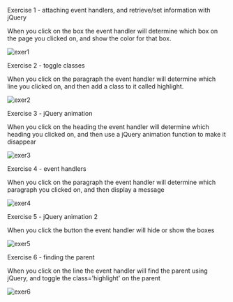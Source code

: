 Exercise 1 - attaching event handlers, and retrieve/set information with jQuery

When you click on the box the event handler will determine which box on the page you clicked on, and show the color for that box.

![exer1](https://user-images.githubusercontent.com/14170402/36794731-64e52e64-1c5e-11e8-80b1-fb6605c4dceb.gif)

Exercise 2 - toggle classes

When you click on the paragraph the event handler will determine which line you clicked on, and then add a class to it called highlight.

![exer2](https://user-images.githubusercontent.com/14170402/36794742-6cc2a616-1c5e-11e8-8618-e2cbcbf317aa.gif)

Exercise 3 - jQuery animation

When you click on the heading the event handler will determine which heading you clicked on, and then use a jQuery animation function
to make it disappear

![exer3](https://user-images.githubusercontent.com/14170402/36794748-734a61ae-1c5e-11e8-9819-1182d7241fa4.gif)

Exercise 4 - event handlers 

When you click on the paragraph the event handler will determine which paragraph you clicked on, and then display a message

![exer4](https://user-images.githubusercontent.com/14170402/36794753-79e1c93a-1c5e-11e8-9f0e-644be6d9e9b9.gif)

Exercise 5 - jQuery animation 2

When you click the button the event handler will hide or show the boxes

![exer5](https://user-images.githubusercontent.com/14170402/36794764-80a64c1e-1c5e-11e8-9ad0-97b90ead648e.gif)

Exercise 6 - finding the parent 

When you click on the line the event handler will find the parent using jQuery, and toggle the class='highlight' on the parent

![exer6](https://user-images.githubusercontent.com/14170402/36794777-864d103a-1c5e-11e8-9cd1-791369be180c.gif)
